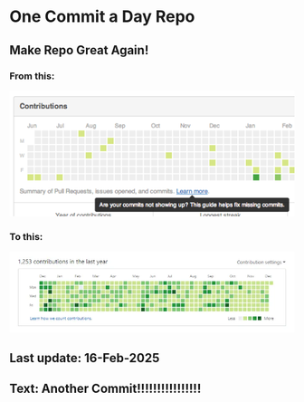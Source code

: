 # One Commit a Day Repo
## Make Repo Great Again!
### From this: 
![Alt text](./imgs/min.png)
### To this:
![Alt full](./imgs/full.jpg)

## Last update: 16-Feb-2025
## Text: Another Commit!!!!!!!!!!!!!!!!
